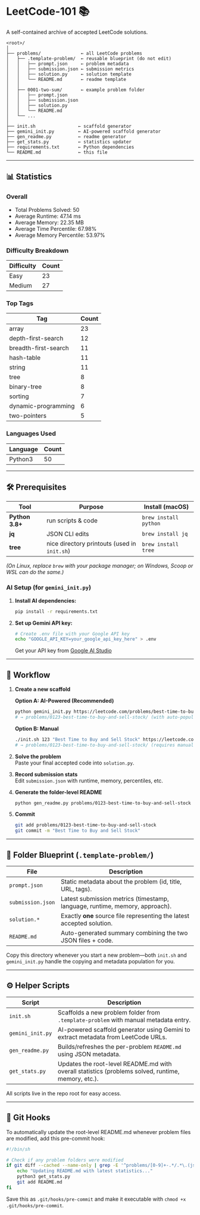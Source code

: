 # LeetCode-101 📚

A self-contained archive of accepted LeetCode solutions.

```
<root>/
│
├── problems/               ← all LeetCode problems
│   ├── .template-problem/  ← reusable blueprint (do not edit)
│   │   ├── prompt.json     ← problem metadata
│   │   ├── submission.json ← submission metrics
│   │   ├── solution.py     ← solution template
│   │   └── README.md       ← readme template
│   │
│   ├── 0001-two-sum/       ← example problem folder
│   │   ├── prompt.json
│   │   ├── submission.json
│   │   ├── solution.py
│   │   └── README.md
│   └── ...
│
├── init.sh                ← scaffold generator
├── gemini_init.py         ← AI-powered scaffold generator
├── gen_readme.py          ← readme generator
├── get_stats.py           ← statistics updater
├── requirements.txt       ← Python dependencies
└── README.md              ← this file
```

---

## 📊 Statistics

### Overall

- Total Problems Solved: 50
- Average Runtime: 47.14 ms
- Average Memory: 22.35 MB
- Average Time Percentile: 67.98%
- Average Memory Percentile: 53.97%

### Difficulty Breakdown

| Difficulty | Count |
|------------|-------|
| Easy | 23 |
| Medium | 27 |

### Top Tags

| Tag | Count |
|-----|-------|
| array | 23 |
| depth-first-search | 12 |
| breadth-first-search | 11 |
| hash-table | 11 |
| string | 11 |
| tree | 8 |
| binary-tree | 8 |
| sorting | 7 |
| dynamic-programming | 6 |
| two-pointers | 5 |

### Languages Used

| Language | Count |
|----------|-------|
| Python3 | 50 |

---

## 🛠  Prerequisites

| Tool | Purpose | Install (macOS) |
|------|---------|-----------------|
| **Python 3.8+** | run scripts & code | `brew install python` |
| **jq** | JSON CLI edits | `brew install jq` |
| **tree** | nice directory printouts (used in `init.sh`) | `brew install tree` |

*(On Linux, replace `brew` with your package manager; on Windows, Scoop or WSL can do the same.)*

### AI Setup (for `gemini_init.py`)

1. **Install AI dependencies:**
   ```bash
   pip install -r requirements.txt
   ```

2. **Set up Gemini API key:**
   ```bash
   # Create .env file with your Google API key
   echo "GOOGLE_API_KEY=your_google_api_key_here" > .env
   ```
   
   Get your API key from [Google AI Studio](https://makersuite.google.com/app/apikey)

---

## 🚀  Workflow

1. **Create a new scaffold**

   **Option A: AI-Powered (Recommended)**
   ```bash
   python gemini_init.py https://leetcode.com/problems/best-time-to-buy-and-sell-stock
   # → problems/0123-best-time-to-buy-and-sell-stock/ (with auto-populated metadata)
   ```
   
   **Option B: Manual**
   ```bash
   ./init.sh 123 "Best Time to Buy and Sell Stock" https://leetcode.com/problems/best-time-to-buy-and-sell-stock
   # → problems/0123-best-time-to-buy-and-sell-stock/ (requires manual metadata entry)
   ```

2. **Solve the problem**  
   Paste your final accepted code into `solution.py`.

3. **Record submission stats**  
   Edit `submission.json` with runtime, memory, percentiles, etc.

4. **Generate the folder-level README**

   ```bash
   python gen_readme.py problems/0123-best-time-to-buy-and-sell-stock
   ```

5. **Commit**

   ```bash
   git add problems/0123-best-time-to-buy-and-sell-stock
   git commit -m "Best Time to Buy and Sell Stock"
   ```

---

## 📁  Folder Blueprint (`.template-problem/`)

| File | Description |
|------|-------------|
| `prompt.json` | Static metadata about the problem (id, title, URL, tags). |
| `submission.json` | Latest submission metrics (timestamp, language, runtime, memory, approach). |
| `solution.*` | Exactly **one** source file representing the latest accepted solution. |
| `README.md` | Auto-generated summary combining the two JSON files + code. |

Copy this directory whenever you start a new problem—both `init.sh` and `gemini_init.py` handle the copying and metadata population for you.

---

## ⚙️  Helper Scripts

| Script | Description |
|--------|-------------|
| `init.sh` | Scaffolds a new problem folder from `.template-problem` with manual metadata entry. |
| `gemini_init.py` | AI-powered scaffold generator using Gemini to extract metadata from LeetCode URLs. |
| `gen_readme.py` | Builds/refreshes the per-problem `README.md` using JSON metadata. |
| `get_stats.py` | Updates the root-level README.md with overall statistics (problems solved, runtime, memory, etc.). |

All scripts live in the repo root for easy access.

---

## 🔧 Git Hooks

To automatically update the root-level README.md whenever problem files are modified, add this pre-commit hook:

```bash
#!/bin/sh

# Check if any problem folders were modified
if git diff --cached --name-only | grep -E '^problems/[0-9]+-.*/.*\.(json|py)$' > /dev/null; then
    echo "Updating README.md with latest statistics..."
    python3 get_stats.py
    git add README.md
fi
```

Save this as `.git/hooks/pre-commit` and make it executable with `chmod +x .git/hooks/pre-commit`.